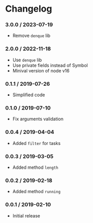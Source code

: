 Changelog
=========

### 3.0.0 / 2023-07-19
* Remove `denque` lib

### 2.0.0 / 2022-11-18
* Use `denque` lib
* Use private fields instead of Symbol
* Minival version of node v16

### 0.1.1 / 2019-07-26

* Simplified code

### 0.1.0 / 2019-07-10

* Fix arguments validation

### 0.0.4 / 2019-04-04

* Added `filter` for tasks

### 0.0.3 / 2019-03-05

* Added method `length`

### 0.0.2 / 2019-02-18

* Added method `running`

### 0.0.1 / 2019-02-10

* Initial release

